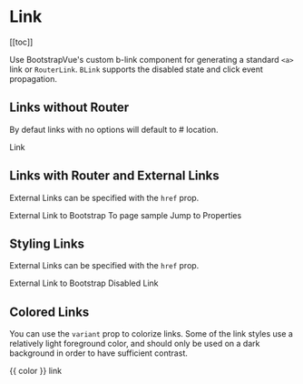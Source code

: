 # Link

<ComponentSidebar>

[[toc]]

</ComponentSidebar>

<div class="lead mb-5">

Use BootstrapVue's custom b-link component for generating a standard `<a>` link or `RouterLink`. `BLink` supports the disabled state and click event propagation.

</div>

## Links without Router

By defaut links with no options will default to # location.

<BCard class="bg-body-tertiary mb-4">
  <BLink>
    Link
  </BLink>
</BCard>

## Links with Router and External Links

External Links can be specified with the `href` prop.

<HighlightCard>
  <BLink href="https://getbootstrap.com/docs/5.3" target="_blank" rel="noopener">
    External Link to Bootstrap
  </BLink>
  <BLink to="sample">
    To page sample
  </BLink>
  <BLink href="#comp-ref--props">
    Jump to Properties
  </BLink>
  <template #html>

```vue-html
<BLink href="https://getbootstrap.com/docs/5.3" target="_blank" rel="noopener">
  External Link to Bootstrap
</BLink>

<BLink to="sample">
  To page sample
</BLink>

<BLink href="#comp-ref--props">
  Jump to Properties
</BLink>
```

  </template>
</HighlightCard>

## Styling Links

External Links can be specified with the `href` prop.

<HighlightCard>
  <BLink class="btn btn-primary me-2" href="https://getbootstrap.com/docs/5.3" target="_blank" rel="noopener">
      External Link to Bootstrap
  </BLink>
  <BLink class="btn btn-primary disabled" href="https://getbootstrap.com/docs/5.3" target="_blank" rel="noopener">
      Disabled Link
  </BLink>
  <template #html>

```vue-html
<BLink class="btn btn-primary m-2" href="https://getbootstrap.com/docs/5.3" target="_blank" rel="noopener">
  External Link to Bootstrap
</BLink>

<BLink class="btn btn-primary disabled m-2" href="https://getbootstrap.com/docs/5.3" target="_blank" rel="noopener">
  Disabled Link
</BLink>
```

  </template>
</HighlightCard>

## Colored Links

You can use the `variant` prop to colorize links. Some of the link styles use a relatively light foreground color, and should only be used on a dark background in order to have sufficient contrast.

<HighlightCard>
  <p
    v-for="color in [
      'primary',
      'secondary',
      'success',
      'danger',
      'warning',
      'info',
      'light',
      'dark',
    ]"
    :key="color"
  >
    <BLink :variant="color"> {{ color }} link </BLink>
  </p>
  <template #html>

```vue-html
<p
  v-for="color in [
    'primary',
    'secondary',
    'success',
    'danger',
    'warning',
    'info',
    'light',
    'dark',
  ]"
  :key="color"
>
  <BLink :variant="color"> {{ color }} link </BLink>
</p>
```

  </template>
</HighlightCard>

<ComponentReference :data="data" />

<script setup lang="ts">
import {data} from '../../data/components/link.data'
import ComponentReference from '../../components/ComponentReference.vue'
import ComponentSidebar from '../../components/ComponentSidebar.vue'
import HighlightCard from '../../components/HighlightCard.vue'
import {BLink, BCard, BCardBody} from 'bootstrap-vue-next'
</script>
